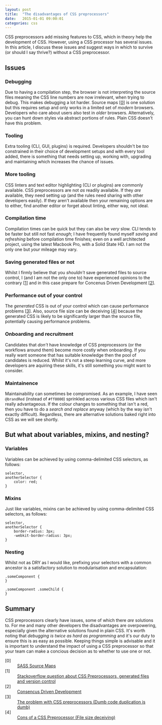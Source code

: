 ```yaml
---
layout: post
title:  "The disadvantages of CSS preprocessors"
date:   2015-01-01 09:00:01
categories: css
---
```


CSS preprocessors add missing features to CSS, which in theory help  the development of CSS. However, using a CSS processor has several issues. In this article, I discuss these issues and suggest ways in which to survive (or should I say thrive?) without a CSS preprocessor.

## Issues

### Debugging

Due to having a compilation step, the browser is not interpreting the source files meaning the CSS line numbers are now irrelevant, when trying to debug. This makes debugging a lot harder. Source maps [[0](#ref0)] is one solution but this requires setup and only works in a limited set of *modern* browsers. Developers who care about users also test in *older* browsers. Alternatively, you can hunt down styles via abstract portions of rules. Plain CSS doesn't have this problem.

### Tooling

Extra tooling (CLI, GUI, plugins) is required. Developers shouldn't be *too* constrained in their choice of development setups and with every tool added, there is something that needs setting up, working with, upgrading and maintaining which increases the chance of issues.

### More tooling

CSS linters and text editor highlighting (CLI or plugins) are commonly available. CSS preprocessors are not *as* readily available. If they *are* available, they need setting up (and the rules need sharing with other developers easily). If they aren't available then your remaining options are to either, find another editor or forget about linting, either way, not ideal.

### Compilation time

Compilation times can be quick but they can also be *very* slow. CLI tends to be faster but still not fast *enough*; I have frequently found myself *saving* and *refreshing* before compilation time finishes; even on a well architected project, using the latest Macbook Pro, with a Solid State HD. I am not the only one but *your* mileage may vary.

### Saving generated files or not

Whilst I firmly believe that you *shouldn't* save generated files to source control, I (and I am not the only one to) have experienced opinions to the contrary [[1](#ref1)] and in this case prepare for  Concenus Driven Development [[2](#ref2)].

### Performance out of your control

The *generated* CSS is out of your control which can cause performance problems [[3](#ref3)]. Also, source file size can be deceiving [[4](#ref4)] because the generated CSS is likely to be significantly larger than the source file, potentially causing performance problems.

### Onboarding and recruitment

Candidates that *don't* have knowledge of CSS preprocessors (or the workflows around them) become more costly when onboarding. If you really want someone that has suitable knowledge then the pool of candidates is reduced. Whilst it's not a steep learning curve, and more developers are aquiring these skills, it's still something you might want to consider.

### Maintainence

Maintainability can sometimes be compromised. As an example, I have seen `@brandRed` (instead of `#ff0000`) sprinkled across various CSS files which isn't really advantageous. If the colour changes to something that isn't a red, then you have to do a *search and replace* anyway (which by the way isn't exactly difficult). Regardless, there are alternative solutions baked right into CSS as we will see shortly.

## But what about variables, mixins, and nesting?

### Variables

Variables can be achieved by using comma-delimited CSS selectors, as follows:

	selector,
	anotherSelector {
		color: red;
	}

### Mixins

Just like variables, mixins can be achieved by using comma-delimited CSS selectors, as follows:

	selector,
	anotherSelector {
		border-radius: 3px;
		-webkit-border-radius: 3px;
	}

### Nesting

Whilst not as DRY as I would like, prefixing your selectors with a common ancestor is a satisfactory solution to modularisation and encapsulation:

	.someComponent {
	}

	.someComponent .someChild {
	}

## Summary

CSS preprocessors clearly have issues, some of which there *are* solutions to. For me and many other developers the disadvantages are overpowering, especially given the alternative solutions found in plain CSS. It's worth noting that *debugging is twice as hard as programming* and it's our duty to ensure this is as easy as possible. Keeping things simple is advisable and it is important to understand the impact of using a CSS preprocessor so that your team can make a concious decision as to whether to use one or not.

<dl>
	<dt class="citation" id="ref0">[0]</dt>
	<dd><a href="http://thesassway.com/intermediate/using-source-maps-with-sass">SASS Source Maps</a></dd>
	<dt class="citation" id="ref1">[1]</dt>
	<dd><a href="http://stackoverflow.com/questions/13185170/using-less-and-version-control-should-generated-css-be-included-in-a-repo">Stackoverflow question about CSS Preprocessors, generated files and version control</a></dd>
	<dt class="citation" id="ref2">[2]</dt>
	<dd><a href="http://www.nczonline.net/blog/2015/04/14/consensus-driven-development/">Consencus Driven Development</a></dd>
	<dt class="citation" id="ref3">[3]</dt>
	<dd><a href="http://blog.millermedeiros.com/the-problem-with-css-pre-processors/">The problem with CSS preprocessors (Dumb code duplication is dumb)</a></dd>
	<dt class="citation" id="ref4">[4]</dt>
	<dd><a href="http://jaketrent.com/post/cons-css-preprocessors/">Cons of a CSS Preprocessor (File size deceiving)</a></dd>
</dl>